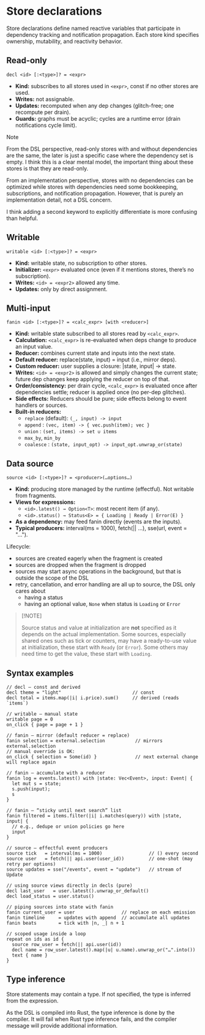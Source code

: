 # Store declarations

Store declarations define named reactive variables that participate in dependency tracking and
notification propagation. Each store kind specifies ownership, mutability, and reactivity behavior.

## Read-only

`decl <id> [:<type>]? = <expr>`
 
- **Kind:** subscribes to all stores used in `<expr>`, const if no other stores are used.
- **Writes:** not assignable.
- **Updates:** recomputed when any dep changes (glitch-free; one recompute per drain).
- **Guards:** graphs must be acyclic; cycles are a runtime error (drain notifications cycle limit).

> [!NOTE]
>
> From the DSL perspective, read-only stores with and without dependencies are the same, the later
> is just a specific case where the dependency set is empty. I think this is a clear mental model,
> the important thing about these stores is that they are read-only.
> 
> From an implementation perspective, stores with no dependencies can be optimized while stores with
> dependencies need some bookkeeping, subscriptions, and notification propagation. However, that is
> purely an implementation detail, not a DSL concern.
> 
> I think adding a second keyword to explicitly differentiate is more confusing than helpful.
>

## Writable

`writable <id> [:<type>]? = <expr>`

- **Kind:** writable state, no subscription to other stores.
- **Initializer:** `<expr>` evaluated once (even if it mentions stores, there’s no subscription).
- **Writes:** `<id> = <expr2>` allowed any time.
- **Updates:** only by direct assignment.

## Multi-input

`fanin <id> [:<type>]? = <calc_expr> [with <reducer>]`

- **Kind:** writable state subscribed to all stores read by `<calc_expr>`.
- **Calculation:** `<calc_expr>` is re-evaluated when deps change to produce an input value.
- **Reducer:** combines current state and inputs into the next state.
- **Default reducer:** replace(state, input) = input (i.e., mirror deps).
- **Custom reducer:** user supplies a closure: |state, input| → state.
- **Writes:** `<id> = <expr2>` is allowed and simply changes the current state; future dep changes keep applying the reducer on top of that.
- **Order/consistency:** per drain cycle, `<calc_expr>` is evaluated once after dependencies settle; reducer is applied once (no per-dep glitches).
- **Side effects:** Reducers should be pure; side effects belong to event handlers or sources.
- **Built-in reducers:**
  - `replace` (default): `(_, input) -> input`
  - `append` : `(vec, item) -> { vec.push(item); vec }`
  - `union` : `(set, items) -> set ∪ items`
  - `max_by`, `min_by`
  - `coalesce` : `(state, input_opt) -> input_opt.unwrap_or(state)`

## Data source

`source <id> [:<type>]? = <producer>(…options…)`

- **Kind:** producing store managed by the runtime (effectful). Not writable from fragments.
- **Views for expressions:**
  - `<id>.latest() → Option<T>`: most recent item (if any).
  - `<id>.status() → Status<E> = { Loading | Ready | Error(E) }`
- **As a dependency:** may feed fanin directly (events are the inputs).
- **Typical producers:** interval(ms = 1000), fetch(|| …), sse(url, event = "…").

Lifecycle:

- sources are created eagerly when the fragment is created
- sources are dropped when the fragment is dropped
- sources may start async operations in the background, but that is outside the scope of the DSL
- retry, cancellation, and error handling are all up to source, the DSL only cares about
  - having a status
  - having an optional value, `None` when status is `Loading` or `Error`

>
> [!NOTE]
>
> Source status and value at initialization are **not** specified as it depends on the actual
> implementation. Some sources, especially shared ones such as tick or counters, may have a
> ready-to-use value at initialization, these start with `Ready` (or `Error`). Some others
> may need time to get the value, these start with `Loading`.
> 

## Syntax examples

```frel
// decl — const and derived
decl theme = "light"                          // const
decl total = items.map(|i| i.price).sum()     // derived (reads `items`)

// writable — manual state
writable page = 0
on_click { page = page + 1 }

// fanin — mirror (default reducer = replace)
fanin selection = external.selection           // mirrors external.selection
// manual override is OK:
on_click { selection = Some(id) }              // next external change will replace again

// fanin — accumulate with a reducer
fanin log = events.latest() with |state: Vec<Event>, input: Event| {
  let mut s = state;
  s.push(input);
  s
}

// fanin — “sticky until next search” list
fanin filtered = items.filter(|i| i.matches(query)) with |state, input| {
  // e.g., dedupe or union policies go here
  input
}

// source — effectful event producers
source tick   = interval(ms = 1000)                 // () every second
source user   = fetch(|| api.user(user_id))         // one-shot (may retry per options)
source updates = sse("/events", event = "update")   // stream of Update

// using source views directly in decls (pure)
decl last_user   = user.latest().unwrap_or_default()
decl load_status = user.status()

// piping sources into state with fanin
fanin current_user = user                 // replace on each emission
fanin timeline     = updates with append  // accumulate all updates
fanin beats        = tick with |n, _| n + 1

// scoped usage inside a loop
repeat on ids as id {
  source row_user = fetch(|| api.user(id))
  decl name = row_user.latest().map(|u| u.name).unwrap_or("…".into())
  text { name }
}
```

## Type inference

Store statements may contain a type. If not specified, the type is inferred from the expression.

As the DSL is compiled into Rust, the type inference is done by the compiler. It will fail when
Rust type inference fails, and the compiler message will provide additional information.

